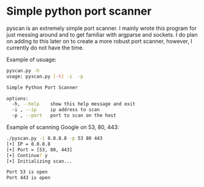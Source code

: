 # Simple python port scanner

pyscan is an extremely simple port scanner. I mainly wrote this program for just messing around and to get familiar with argparse and sockets. I do plan on adding to this later on to create a more robust port scanner, however, I currently do not have the time. 

Example of usuage: 

```bash
pyscan.py -h
usage: pyscan.py [-h] -i  -p

Simple Python Port Scanner

options:
  -h, --help    show this help message and exit
  -i , --ip     ip address to scan
  -p , --port   port to scan on the host
```
Example of scanning Google on 53, 80, 443:

```bash
./pyscan.py -i 8.8.8.8 -p 53 80 443
[+] IP = 8.8.8.8
[+] Port = [53, 80, 443]
[+] Continue? y
[+] Initializing scan...

Port 53 is open
Port 443 is open
```